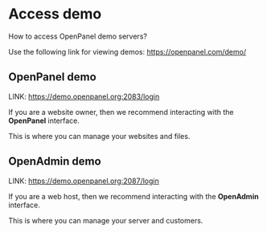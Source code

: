 # Access demo

How to access OpenPanel demo servers?

Use the following link for viewing demos: https://openpanel.com/demo/

## OpenPanel demo

LINK: https://demo.openpanel.org:2083/login

If you are a website owner, then we recommend interacting with the **OpenPanel** interface.

This is where you can manage your websites and files.

## OpenAdmin demo

LINK: https://demo.openpanel.org:2087/login

If you are a web host, then we recommend interacting with the **OpenAdmin** interface.

This is where you can manage your server and customers.

